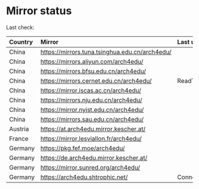 <script src="./time.js"></script>
# Mirror status
Last check: <script type="text/javascript">localize(1751966941.9280756);</script>

|Country|Mirror|Last update|
|:------|:-----|:----------|
|China|https://mirrors.tuna.tsinghua.edu.cn/arch4edu/|<script type="text/javascript">localize(1751957409);</script>|
|China|https://mirrors.aliyun.com/arch4edu/|<script type="text/javascript">localize(1751914066);</script>|
|China|https://mirrors.bfsu.edu.cn/arch4edu/|<script type="text/javascript">localize(1751914066);</script>|
|China|https://mirrors.cernet.edu.cn/arch4edu/|ReadTimeout|
|China|https://mirror.iscas.ac.cn/arch4edu/|<script type="text/javascript">localize(1751914066);</script>|
|China|https://mirrors.nju.edu.cn/arch4edu/|<script type="text/javascript">localize(1751871003);</script>|
|China|https://mirror.nyist.edu.cn/arch4edu/|<script type="text/javascript">localize(1751914066);</script>|
|China|https://mirrors.sau.edu.cn/arch4edu/|<script type="text/javascript">localize(1751611985);</script>|
|Austria|https://at.arch4edu.mirror.kescher.at/|<script type="text/javascript">localize(1751914066);</script>|
|France|https://mirror.lesviallon.fr/arch4edu/|<script type="text/javascript">localize(1751914066);</script>|
|Germany|https://pkg.fef.moe/arch4edu/|<script type="text/javascript">localize(1751914066);</script>|
|Germany|https://de.arch4edu.mirror.kescher.at/|<script type="text/javascript">localize(1751914066);</script>|
|Germany|https://mirror.sunred.org/arch4edu/|<script type="text/javascript">localize(1751914066);</script>|
|Germany|https://arch4edu.shtrophic.net/|ConnectionError|

<script src="./tablefilter/tablefilter.js"></script>
<script src="./table.js"></script>